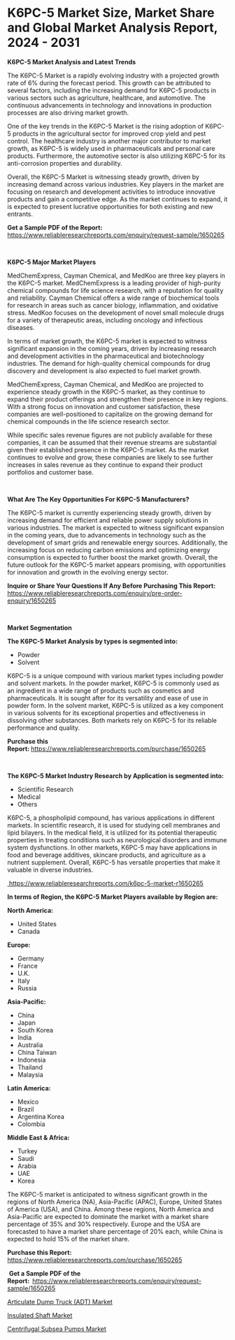 <p><h1>K6PC-5 Market Size, Market Share and Global Market Analysis Report, 2024 - 2031</h1></p><p><strong>K6PC-5 Market Analysis and Latest Trends</strong></p>
<p><p>The K6PC-5 Market is a rapidly evolving industry with a projected growth rate of 6% during the forecast period. This growth can be attributed to several factors, including the increasing demand for K6PC-5 products in various sectors such as agriculture, healthcare, and automotive. The continuous advancements in technology and innovations in production processes are also driving market growth.</p><p>One of the key trends in the K6PC-5 Market is the rising adoption of K6PC-5 products in the agricultural sector for improved crop yield and pest control. The healthcare industry is another major contributor to market growth, as K6PC-5 is widely used in pharmaceuticals and personal care products. Furthermore, the automotive sector is also utilizing K6PC-5 for its anti-corrosion properties and durability.</p><p>Overall, the K6PC-5 Market is witnessing steady growth, driven by increasing demand across various industries. Key players in the market are focusing on research and development activities to introduce innovative products and gain a competitive edge. As the market continues to expand, it is expected to present lucrative opportunities for both existing and new entrants.</p></p>
<p><strong>Get a Sample PDF of the Report:&nbsp;</strong> <a href="https://www.reliableresearchreports.com/enquiry/request-sample/1650265">https://www.reliableresearchreports.com/enquiry/request-sample/1650265</a></p>
<p>&nbsp;</p>
<p><strong>K6PC-5 Major Market Players</strong></p>
<p><p>MedChemExpress, Cayman Chemical, and MedKoo are three key players in the K6PC-5 market. MedChemExpress is a leading provider of high-purity chemical compounds for life science research, with a reputation for quality and reliability. Cayman Chemical offers a wide range of biochemical tools for research in areas such as cancer biology, inflammation, and oxidative stress. MedKoo focuses on the development of novel small molecule drugs for a variety of therapeutic areas, including oncology and infectious diseases.</p><p>In terms of market growth, the K6PC-5 market is expected to witness significant expansion in the coming years, driven by increasing research and development activities in the pharmaceutical and biotechnology industries. The demand for high-quality chemical compounds for drug discovery and development is also expected to fuel market growth.</p><p>MedChemExpress, Cayman Chemical, and MedKoo are projected to experience steady growth in the K6PC-5 market, as they continue to expand their product offerings and strengthen their presence in key regions. With a strong focus on innovation and customer satisfaction, these companies are well-positioned to capitalize on the growing demand for chemical compounds in the life science research sector.</p><p>While specific sales revenue figures are not publicly available for these companies, it can be assumed that their revenue streams are substantial given their established presence in the K6PC-5 market. As the market continues to evolve and grow, these companies are likely to see further increases in sales revenue as they continue to expand their product portfolios and customer base.</p></p>
<p>&nbsp;</p>
<p><strong>What Are The Key Opportunities For K6PC-5 Manufacturers?</strong></p>
<p><p>The K6PC-5 market is currently experiencing steady growth, driven by increasing demand for efficient and reliable power supply solutions in various industries. The market is expected to witness significant expansion in the coming years, due to advancements in technology such as the development of smart grids and renewable energy sources. Additionally, the increasing focus on reducing carbon emissions and optimizing energy consumption is expected to further boost the market growth. Overall, the future outlook for the K6PC-5 market appears promising, with opportunities for innovation and growth in the evolving energy sector.</p></p>
<p><strong>Inquire or Share Your Questions If Any Before Purchasing This Report:</strong> <a href="https://www.reliableresearchreports.com/enquiry/pre-order-enquiry/1650265">https://www.reliableresearchreports.com/enquiry/pre-order-enquiry/1650265</a></p>
<p>&nbsp;</p>
<p><strong>Market Segmentation</strong></p>
<p><strong>The K6PC-5 Market Analysis by types is segmented into:</strong></p>
<p><ul><li>Powder</li><li>Solvent</li></ul></p>
<p><p>K6PC-5 is a unique compound with various market types including powder and solvent markets. In the powder market, K6PC-5 is commonly used as an ingredient in a wide range of products such as cosmetics and pharmaceuticals. It is sought after for its versatility and ease of use in powder form. In the solvent market, K6PC-5 is utilized as a key component in various solvents for its exceptional properties and effectiveness in dissolving other substances. Both markets rely on K6PC-5 for its reliable performance and quality.</p></p>
<p><strong>Purchase this Report:&nbsp;</strong><a href="https://www.reliableresearchreports.com/purchase/1650265">https://www.reliableresearchreports.com/purchase/1650265</a></p>
<p>&nbsp;</p>
<p><strong>The K6PC-5 Market Industry Research by Application is segmented into:</strong></p>
<p><ul><li>Scientific Research</li><li>Medical</li><li>Others</li></ul></p>
<p><p>K6PC-5, a phospholipid compound, has various applications in different markets. In scientific research, it is used for studying cell membranes and lipid bilayers. In the medical field, it is utilized for its potential therapeutic properties in treating conditions such as neurological disorders and immune system dysfunctions. In other markets, K6PC-5 may have applications in food and beverage additives, skincare products, and agriculture as a nutrient supplement. Overall, K6PC-5 has versatile properties that make it valuable in diverse industries.</p></p>
<p><a href="https://www.reliableresearchreports.com/k6pc-5-market-r1650265">&nbsp;https://www.reliableresearchreports.com/k6pc-5-market-r1650265</a></p>
<p><strong>In terms of Region, the K6PC-5 Market Players available by Region are:</strong></p>
<p>
    <p> <strong> North America: </strong>
        <ul>
            <li>United States</li>
            <li>Canada</li>
        </ul>
        </p> 
    <p> <strong> Europe: </strong>
        <ul>
            <li>Germany</li>
            <li>France</li>
            <li>U.K.</li>
            <li>Italy</li>
            <li>Russia</li>
        </ul>
        </p> 
    <p> <strong> Asia-Pacific: </strong>
        <ul>
            <li>China</li>
            <li>Japan</li>
            <li>South Korea</li>
            <li>India</li>
            <li>Australia</li>
            <li>China Taiwan</li>
            <li>Indonesia</li>
            <li>Thailand</li>
            <li>Malaysia</li>
        </ul>
        </p> 
    <p> <strong> Latin America: </strong>
        <ul>
            <li>Mexico</li>
            <li>Brazil</li>
            <li>Argentina Korea</li>
            <li>Colombia</li>
        </ul>
        </p> 
    <p> <strong> Middle East & Africa: </strong>
        <ul>
            <li>Turkey</li>
            <li>Saudi</li>
            <li>Arabia</li>
            <li>UAE</li>
            <li>Korea</li>
        </ul>
    </p>
    </p>
<p><p>The K6PC-5 market is anticipated to witness significant growth in the regions of North America (NA), Asia-Pacific (APAC), Europe, United States of America (USA), and China. Among these regions, North America and Asia-Pacific are expected to dominate the market with a market share percentage of 35% and 30% respectively. Europe and the USA are forecasted to have a market share percentage of 20% each, while China is expected to hold 15% of the market share.</p></p>
<p><strong>Purchase this Report: </strong><a href="https://www.reliableresearchreports.com/purchase/1650265">https://www.reliableresearchreports.com/purchase/1650265</a></p>
<p>&nbsp;<strong>Get a Sample PDF of the Report:&nbsp;&nbsp;</strong><a href="https://www.reliableresearchreports.com/enquiry/request-sample/1650265">https://www.reliableresearchreports.com/enquiry/request-sample/1650265</a></p>
<p><strong></strong></p>
<p><p><a href="https://www.linkedin.com/pulse/articulate-dump-truck-adt-market-insight-trends-growth-forecasted-xn4hf">Articulate Dump Truck (ADT) Market</a></p><p><a href="https://www.linkedin.com/pulse/insulated-shaft-market-size-trends-complete-industry-overview-pcq5f">Insulated Shaft Market</a></p><p><a href="https://www.linkedin.com/pulse/centrifugal-subsea-pumps-market-trends-analysis-forecasted-period-xfi1f">Centrifugal Subsea Pumps Market</a></p></p>